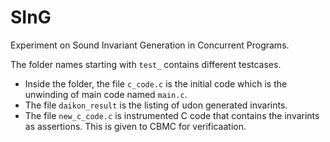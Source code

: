 # SInG
Experiment on Sound Invariant Generation in Concurrent Programs.


The folder names starting with `test_` contains different testcases.
- Inside the folder, the file `c_code.c` is the initial code which is the unwinding of main code named `main.c`. 
- The file `daikon_result` is the listing of udon generated invarints.
- The file `new_c_code.c` is instrumented C code that contains the invarints as assertions. This is given to CBMC for verificaation.
